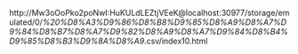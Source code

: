 http://Mw3oOoPko2poNwI:HuKULdLEZtjVEeK@localhost:30977/storage/emulated/0/_%20%D8%A3%D9%86%D8%B8%D9%85%D8%A9%D8%A7%D9%84%D8%B7%D8%A7%D9%82%D8%A9%D8%A7%D9%84%D8%B4%D9%85%D8%B3%D9%8A%D8%A9_.csv/index10.html
